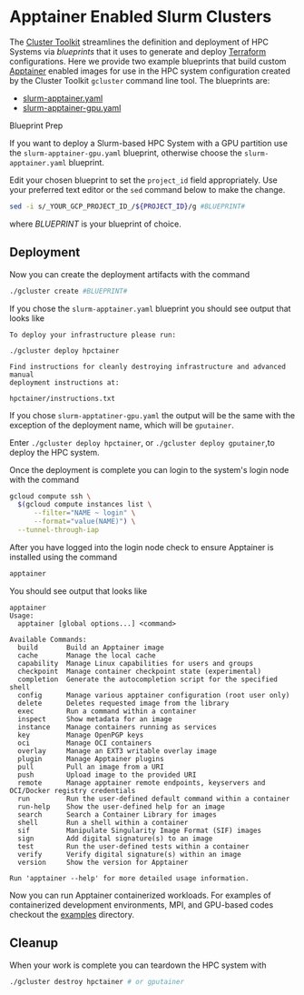 # Apptainer Enabled Slurm Clusters

The [Cluster Toolkit](https://cloud.google.com/cluster-toolkit/docs/overview) streamlines the definition and deployment of HPC Systems via _blueprints_ that it uses to generate and deploy [Terraform](https://www.terraform.io/) configurations. Here we provide two example blueprints that build custom [Apptainer](https://apptainer.org/) enabled images for use in the HPC system configuration created by the Cluster Toolkit `gcluster` command line tool. The blueprints are:
- [slurm-apptainer.yaml](./slurm-apptainer.yaml)
- [slurm-apptainer-gpu.yaml](./slurm-apptainer-gpu.yaml)

Blueprint Prep

If you want to deploy a Slurm-based HPC System with a GPU partition use the `slurm-apptainer-gpu.yaml` blueprint, otherwise choose the `slurm-apptainer.yaml` blueprint.

Edit your chosen blueprint to set the `project_id` field appropriately. Use your preferred text editor or the `sed` command below to make the change.

```bash
sed -i s/_YOUR_GCP_PROJECT_ID_/${PROJECT_ID}/g #BLUEPRINT#
```

where _BLUEPRINT_ is your blueprint of choice.

## Deployment

Now you can create the deployment artifacts with the command

```bash
./gcluster create #BLUEPRINT#
```

If you chose the `slurm-apptainer.yaml` blueprint you should see output that looks like

```
To deploy your infrastructure please run:

./gcluster deploy hpctainer

Find instructions for cleanly destroying infrastructure and advanced manual
deployment instructions at:

hpctainer/instructions.txt
```

If you chose `slurm-apptatiner-gpu.yaml` the output will be the same with the exception of the deployment name, which will be `gputainer`.

Enter ```./gcluster deploy hpctainer```, or ```./gcluster deploy gputainer```,to deploy the HPC system.

Once the deployment is complete you can login to the system's login node with the command

```bash
gcloud compute ssh \
  $(gcloud compute instances list \
      --filter="NAME ~ login" \
      --format="value(NAME)") \
  --tunnel-through-iap
```

After you have logged into the login node check to ensure Apptainer is installed using the command

```bash
apptainer
```

You should see output that looks like

```
apptainer 
Usage:
  apptainer [global options...] <command>

Available Commands:
  build       Build an Apptainer image
  cache       Manage the local cache
  capability  Manage Linux capabilities for users and groups
  checkpoint  Manage container checkpoint state (experimental)
  completion  Generate the autocompletion script for the specified shell
  config      Manage various apptainer configuration (root user only)
  delete      Deletes requested image from the library
  exec        Run a command within a container
  inspect     Show metadata for an image
  instance    Manage containers running as services
  key         Manage OpenPGP keys
  oci         Manage OCI containers
  overlay     Manage an EXT3 writable overlay image
  plugin      Manage Apptainer plugins
  pull        Pull an image from a URI
  push        Upload image to the provided URI
  remote      Manage apptainer remote endpoints, keyservers and OCI/Docker registry credentials
  run         Run the user-defined default command within a container
  run-help    Show the user-defined help for an image
  search      Search a Container Library for images
  shell       Run a shell within a container
  sif         Manipulate Singularity Image Format (SIF) images
  sign        Add digital signature(s) to an image
  test        Run the user-defined tests within a container
  verify      Verify digital signature(s) within an image
  version     Show the version for Apptainer

Run 'apptainer --help' for more detailed usage information.
```

Now you can run Apptainer containerized workloads. For examples of containerized development environments, MPI, and GPU-based codes checkout the [examples](../examples/) directory.

## Cleanup

When your work is complete you can teardown the HPC system with

```bash
./gcluster destroy hpctainer # or gputainer
```